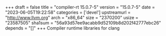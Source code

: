 +++
draft = false
title = "compiler-rt 15.0.7-5"
version = "15.0.7-5"
date = "2023-06-05T19:22:58"
categories = ['devel']
upstreamurl = "http://www.llvm.org"
arch = "x86_64"
size = "2370200"
usize = "23587505"
sha1sum = "56a93d57ee9acabb9d52109b8d202f42777ebc26"
depends = "[]"
+++
Compiler runtime libraries for clang